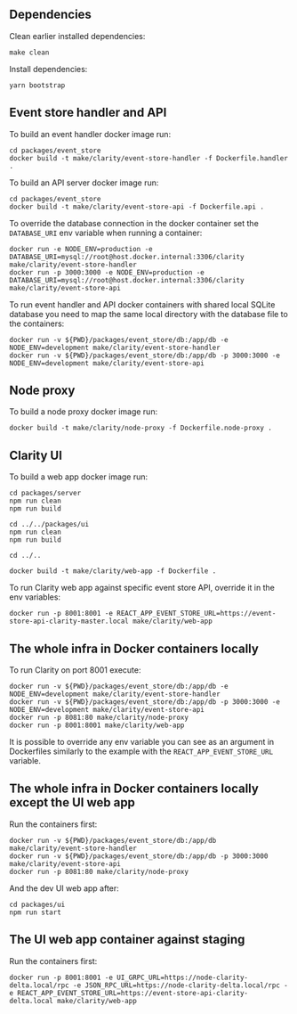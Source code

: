 Dependencies
------------
Clean earlier installed dependencies:
```
make clean
```

Install dependencies:
```
yarn bootstrap
```

Event store handler and API
---------------------------

To build an event handler docker image run:
```
cd packages/event_store
docker build -t make/clarity/event-store-handler -f Dockerfile.handler .
```

To build an API server docker image run:
```
cd packages/event_store
docker build -t make/clarity/event-store-api -f Dockerfile.api .
```

To override the database connection in the docker container set the ```DATABASE_URI``` env variable when running a container:
```
docker run -e NODE_ENV=production -e DATABASE_URI=mysql://root@host.docker.internal:3306/clarity make/clarity/event-store-handler
docker run -p 3000:3000 -e NODE_ENV=production -e DATABASE_URI=mysql://root@host.docker.internal:3306/clarity make/clarity/event-store-api
```

To run event handler and API docker containers with shared local SQLite database you need to map the same local directory with the database file to the containers:
```
docker run -v ${PWD}/packages/event_store/db:/app/db -e NODE_ENV=development make/clarity/event-store-handler
docker run -v ${PWD}/packages/event_store/db:/app/db -p 3000:3000 -e NODE_ENV=development make/clarity/event-store-api
```

Node proxy
----------
To build a node proxy docker image run:
```
docker build -t make/clarity/node-proxy -f Dockerfile.node-proxy .
```

Clarity UI
----------

To build a web app docker image run:
```
cd packages/server
npm run clean
npm run build

cd ../../packages/ui
npm run clean
npm run build

cd ../..

docker build -t make/clarity/web-app -f Dockerfile .
```

To run Clarity web app against specific event store API, override it in the env variables:
```
docker run -p 8001:8001 -e REACT_APP_EVENT_STORE_URL=https://event-store-api-clarity-master.local make/clarity/web-app
```

The whole infra in Docker containers locally
--------------------------------------------

To run Clarity on port 8001 execute:
```
docker run -v ${PWD}/packages/event_store/db:/app/db -e NODE_ENV=development make/clarity/event-store-handler
docker run -v ${PWD}/packages/event_store/db:/app/db -p 3000:3000 -e NODE_ENV=development make/clarity/event-store-api
docker run -p 8081:80 make/clarity/node-proxy
docker run -p 8001:8001 make/clarity/web-app
```

It is possible to override any env variable you can see as an argument in Dockerfiles similarly to the example with the ```REACT_APP_EVENT_STORE_URL``` variable.

The whole infra in Docker containers locally except the UI web app
------------------------------------------------------------------

Run the containers first:
```
docker run -v ${PWD}/packages/event_store/db:/app/db make/clarity/event-store-handler
docker run -v ${PWD}/packages/event_store/db:/app/db -p 3000:3000 make/clarity/event-store-api
docker run -p 8081:80 make/clarity/node-proxy
```

And the dev UI web app after:
```
cd packages/ui
npm run start
```

The UI web app container against staging
------------------------------------------------------------------

Run the containers first:
```
docker run -p 8001:8001 -e UI_GRPC_URL=https://node-clarity-delta.local/rpc -e JSON_RPC_URL=https://node-clarity-delta.local/rpc -e REACT_APP_EVENT_STORE_URL=https://event-store-api-clarity-delta.local make/clarity/web-app
```
